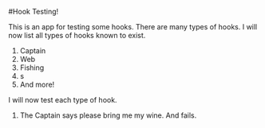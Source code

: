 #Hook Testing!

This is an app for testing some hooks.  There are many types of hooks.  I will now list all types of hooks known to exist.

1. Captain
2. Web
3. Fishing
4. s
5. And more!

I will now test each type of hook.

1. The Captain says please bring me my wine.  And fails.
